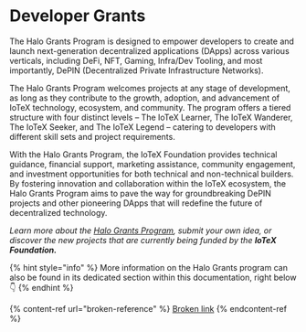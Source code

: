 # Developer Grants

The Halo Grants Program is designed to empower developers to create and launch next-generation decentralized applications (DApps) across various verticals, including DeFi, NFT, Gaming, Infra/Dev Tooling, and most importantly, DePIN (Decentralized Private Infrastructure Networks).

The Halo Grants Program welcomes projects at any stage of development, as long as they contribute to the growth, adoption, and advancement of IoTeX technology, ecosystem, and community. The program offers a tiered structure with four distinct levels – The IoTeX Learner, The IoTeX Wanderer, The IoTeX Seeker, and The IoTeX Legend – catering to developers with different skill sets and project requirements.

With the Halo Grants Program, the IoTeX Foundation provides technical guidance, financial support, marketing assistance, community engagement, and investment opportunities for both technical and non-technical builders. By fostering innovation and collaboration within the IoTeX ecosystem, the Halo Grants Program aims to pave the way for groundbreaking DePIN projects and other pioneering DApps that will redefine the future of decentralized technology.

_Learn more about the_ [_Halo Grants Program_](https://developers.iotex.io/)_, submit your own idea, or discover the new projects that are currently being funded by the **IoTeX Foundation.**_

{% hint style="info" %}
More information on the Halo Grants program can also be found in its dedicated section within this documentation, right below 👇
{% endhint %}

{% content-ref url="broken-reference" %}
[Broken link](broken-reference)
{% endcontent-ref %}
